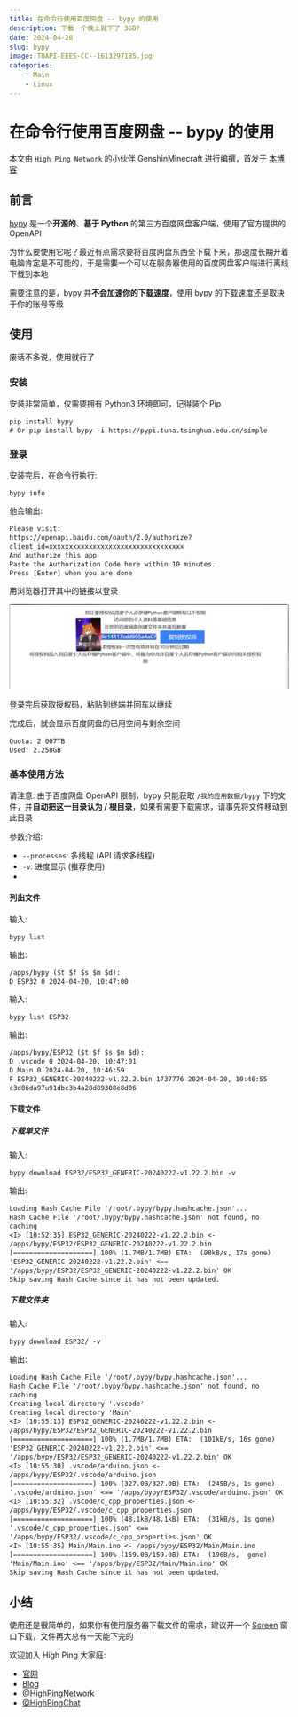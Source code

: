 ```yaml
---
title: 在命令行使用百度网盘 -- bypy 的使用
description: 下载一个晚上就下了 3GB?
date: 2024-04-20
slug: bypy
image: TUAPI-EEES-CC--1613297185.jpg
categories:
    - Main
    - Linux
---
```


# 在命令行使用百度网盘 -- bypy 的使用

本文由 `High Ping Network` 的小伙伴 GenshinMinecraft 进行编撰，首发于 [本博客](https://blog.c1oudf1are.eu.org)

## 前言

[bypy](https://github.com/houtianze/bypy) 是一个**开源的**、**基于 Python** 的第三方百度网盘客户端，使用了官方提供的 OpenAPI

为什么要使用它呢？最近有点需求要将百度网盘东西全下载下来，那速度长期开着电脑肯定是不可能的，于是需要一个可以在服务器使用的百度网盘客户端进行离线下载到本地

需要注意的是，bypy 并**不会加速你的下载速度**，使用 bypy 的下载速度还是取决于你的账号等级

## 使用

废话不多说，使用就行了

### 安装

安装非常简单，仅需要拥有 Python3 环境即可，记得装个 Pip

```
pip install bypy 
# Or pip install bypy -i https://pypi.tuna.tsinghua.edu.cn/simple
```

### 登录

安装完后，在命令行执行: 

```
bypy info
```

他会输出: 

```
Please visit:
https://openapi.baidu.com/oauth/2.0/authorize?client_id=xxxxxxxxxxxxxxxxxxxxxxxxxxxxxxxxxx
And authorize this app
Paste the Authorization Code here within 10 minutes.
Press [Enter] when you are done
```

用浏览器打开其中的链接以登录

![alt text](image.png)

登录完后获取授权码，粘贴到终端并回车以继续

完成后，就会显示百度网盘的已用空间与剩余空间

```
Quota: 2.007TB
Used: 2.258GB
```

### 基本使用方法

请注意: 由于百度网盘 OpenAPI 限制，bypy 只能获取 `/我的应用数据/bypy` 下的文件，并**自动把这一目录认为 / 根目录**，如果有需要下载需求，请事先将文件移动到此目录

参数介绍: 

- `--processes`: 多线程 (API 请求多线程)
- `-v`: 进度显示 (推荐使用)
- 

#### 列出文件

输入: 

```
bypy list
```

输出: 

```
/apps/bypy ($t $f $s $m $d):
D ESP32 0 2024-04-20, 10:47:00 
```

输入: 

```
bypy list ESP32
```

输出: 

```
/apps/bypy/ESP32 ($t $f $s $m $d):
D .vscode 0 2024-04-20, 10:47:01 
D Main 0 2024-04-20, 10:46:59 
F ESP32_GENERIC-20240222-v1.22.2.bin 1737776 2024-04-20, 10:46:55 c3d06da97u91dbc3b4a28d89308e8d06
```

#### 下载文件

##### 下载单文件

输入: 

```
bypy download ESP32/ESP32_GENERIC-20240222-v1.22.2.bin -v
```

输出: 

```
Loading Hash Cache File '/root/.bypy/bypy.hashcache.json'...
Hash Cache File '/root/.bypy/bypy.hashcache.json' not found, no caching
<I> [10:52:35] ESP32_GENERIC-20240222-v1.22.2.bin <- /apps/bypy/ESP32/ESP32_GENERIC-20240222-v1.22.2.bin
[====================] 100% (1.7MB/1.7MB) ETA:  (98kB/s, 17s gone) 'ESP32_GENERIC-20240222-v1.22.2.bin' <== '/apps/bypy/ESP32/ESP32_GENERIC-20240222-v1.22.2.bin' OK
Skip saving Hash Cache since it has not been updated.
```

##### 下载文件夹

输入: 

```
bypy download ESP32/ -v
```

输出:

```
Loading Hash Cache File '/root/.bypy/bypy.hashcache.json'...
Hash Cache File '/root/.bypy/bypy.hashcache.json' not found, no caching
Creating local directory '.vscode'
Creating local directory 'Main'
<I> [10:55:13] ESP32_GENERIC-20240222-v1.22.2.bin <- /apps/bypy/ESP32/ESP32_GENERIC-20240222-v1.22.2.bin
[====================] 100% (1.7MB/1.7MB) ETA:  (101kB/s, 16s gone) 'ESP32_GENERIC-20240222-v1.22.2.bin' <== '/apps/bypy/ESP32/ESP32_GENERIC-20240222-v1.22.2.bin' OK
<I> [10:55:30] .vscode/arduino.json <- /apps/bypy/ESP32/.vscode/arduino.json
[====================] 100% (327.0B/327.0B) ETA:  (245B/s, 1s gone) '.vscode/arduino.json' <== '/apps/bypy/ESP32/.vscode/arduino.json' OK
<I> [10:55:32] .vscode/c_cpp_properties.json <- /apps/bypy/ESP32/.vscode/c_cpp_properties.json
[====================] 100% (48.1kB/48.1kB) ETA:  (31kB/s, 1s gone) '.vscode/c_cpp_properties.json' <== '/apps/bypy/ESP32/.vscode/c_cpp_properties.json' OK
<I> [10:55:35] Main/Main.ino <- /apps/bypy/ESP32/Main/Main.ino
[====================] 100% (159.0B/159.0B) ETA:  (196B/s,  gone) 'Main/Main.ino' <== '/apps/bypy/ESP32/Main/Main.ino' OK
Skip saving Hash Cache since it has not been updated.
```

## 小结

使用还是很简单的，如果你有使用服务器下载文件的需求，建议开一个 [Screen](https://blog.c1oudf1are.eu.org/p/screen) 窗口下载，文件再大总有一天能下完的

欢迎加入 High Ping 大家庭:
- [官网](https://highp.ing)
- [Blog](https://blog.c1oudf1are.eu.org)
- [@HighPingNetwork](https://t.me/HighPingNetwork)
- [@HighPingChat](https://t.me/highpingchat)
